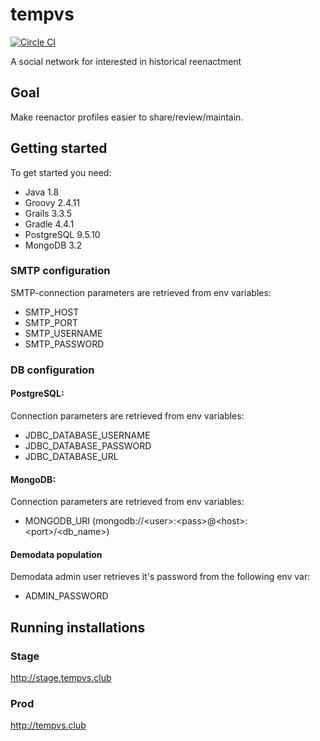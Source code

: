 # tempvs
[![Circle CI](https://circleci.com/gh/ahlinist/tempvs/tree/master.svg?&style=shield)](https://circleci.com/gh/ahlinist/tempvs/tree/master)

A social network for interested in historical reenactment

## Goal

Make reenactor profiles easier to share/review/maintain.

## Getting started

To get started you need:
 * Java 1.8
 * Groovy 2.4.11
 * Grails 3.3.5
 * Gradle 4.4.1
 * PostgreSQL 9.5.10
 * MongoDB 3.2
 
### SMTP configuration
SMTP-connection parameters are retrieved from env variables:
 * SMTP_HOST
 * SMTP_PORT
 * SMTP_USERNAME
 * SMTP_PASSWORD
 
### DB configuration

#### PostgreSQL:
Connection parameters are retrieved from env variables:
 * JDBC_DATABASE_USERNAME
 * JDBC_DATABASE_PASSWORD
 * JDBC_DATABASE_URL

#### MongoDB:
Connection parameters are retrieved from env variables:
 * MONGODB_URI (mongodb://\<user\>:\<pass\>@\<host\>:\<port\>/\<db_name\>)

#### Demodata population
Demodata admin user retrieves it's password from the following env var:
 * ADMIN_PASSWORD

## Running installations
### Stage
http://stage.tempvs.club
### Prod
http://tempvs.club
